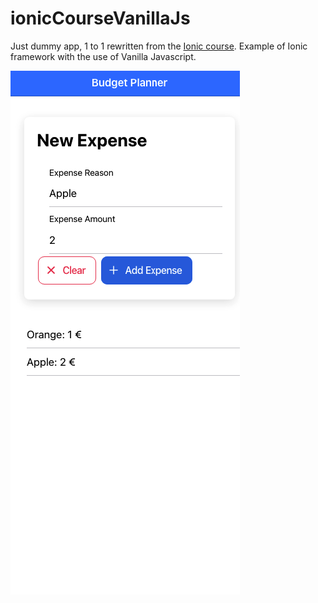 # ionicCourseVanillaJs

Just dummy app, 1 to 1 rewritten from the [Ionic course](https://www.udemy.com/course/ionic-2-the-practical-guide-to-building-ios-android-apps/?utm_source=adwords&utm_medium=udemyads&utm_campaign=LongTail-New_la.EN_cc.ROWMTA-B&utm_content=deal4584&utm_term=_._ag_98771201205_._ad_533999956744_._kw__._de_c_._dm__._pl__._ti_dsa-1007766171312_._li_9062586_._pd__._&matchtype=&gclid=Cj0KCQjw7KqZBhCBARIsAI-fTKLLkV6GTRR0oOdcs0dyqZ6cIsCHHW8Cm_3PlBxyiRRY0J3CD9S2H-EaAsu9EALw_wcB). Example of Ionic framework with the use of Vanilla Javascript.

![Rewritten app from Ionic course](ionicCourseVanillaJs.png)
